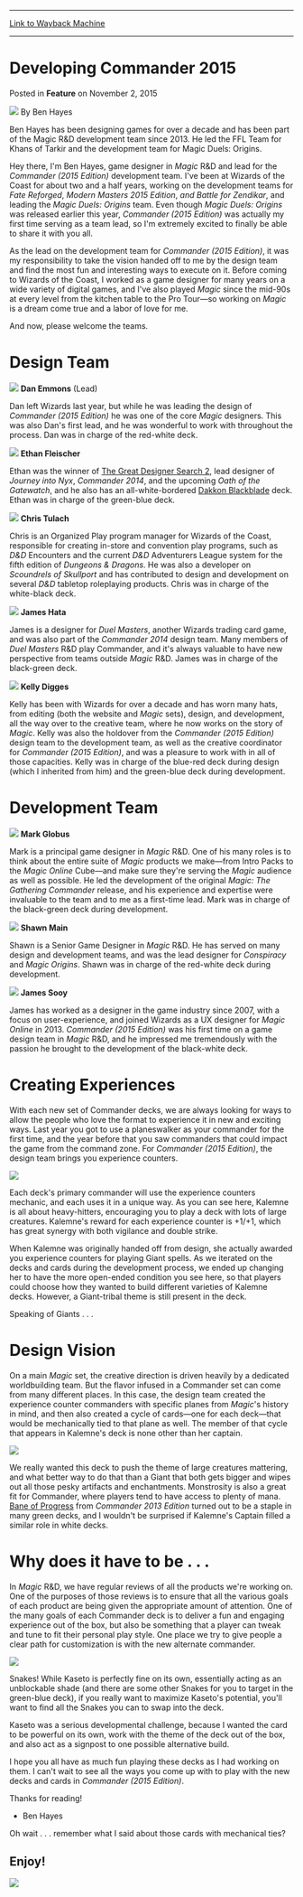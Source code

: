 
---
[Link to Wayback Machine](https://web.archive.org/web/20151102161834/http://magic.wizards.com/en/articles/archive/feature/developing-commander-2015-2015-11-02)

[_metadata_:author]:- "Ben Hayes"
[_metadata_:description]:- "Ben takes us behind the scenes to talk about the development of Commander (2015 Edition)!"
[_metadata_:generator]:- "Drupal 7 (http://drupal.org)"
[_metadata_:publish_date]:- "2015-11-02"
[_metadata_:title]:- "Developing Commander 2015"
[_metadata_:wayback_capture_timestamp]:- "2015-11-02 16:18:34+00:00"
[_metadata_:wayback_raw_url]:- "https://web.archive.org/web/20151102161834id_/http://magic.wizards.com/en/articles/archive/feature/developing-commander-2015-2015-11-02"
[_metadata_:wayback_url]:- "http://magic.wizards.com/en/articles/archive/feature/developing-commander-2015-2015-11-02"
---


Developing Commander 2015
=========================



 Posted in **Feature**
 on November 2, 2015 






![](https://media.magic.wizards.com/styles/auth_small/public/images/person/Bio_BenHayes.jpg)
By Ben Hayes




 Ben Hayes has been designing games for over a decade and has been part of the Magic R&D development team since 2013. He led the FFL Team for Khans of Tarkir and the development team for Magic Duels: Origins. 






Hey there, I'm Ben Hayes, game designer in *Magic* R&D and lead for the *Commander (2015* *Edition)* development team. I've been at Wizards of the Coast for about two and a half years, working on the development teams for *Fate Reforged*, *Modern Masters 2015 Edition*, *and Battle for Zendikar*, and leading the *Magic Duels: Origins* team. Even though *Magic Duels: Origins* was released earlier this year, *Commander (2015* *Edition)* was actually my first time serving as a team lead, so I'm extremely excited to finally be able to share it with you all.


As the lead on the development team for *Commander (2015* *Edition)*, it was my responsibility to take the vision handed off to me by the design team and find the most fun and interesting ways to execute on it. Before coming to Wizards of the Coast, I worked as a game designer for many years on a wide variety of digital games, and I've also played *Magic* since the mid-90s at every level from the kitchen table to the Pro Tour—so working on *Magic* is a dream come true and a labor of love for me.


And now, please welcome the teams.


Design Team
===========


![](https://media.wizards.com/2015/images/daily/DESDEVPHOTO_Emmons.png)
**Dan Emmons** (Lead)


Dan left Wizards last year, but while he was leading the design of *Commander (2015* *Edition)* he was one of the core *Magic* designers. This was also Dan's first lead, and he was wonderful to work with throughout the process. Dan was in charge of the red-white deck.


![](https://media.wizards.com/2015/images/daily/DESDEVPHOTO_Fleischer.png)
**Ethan Fleischer**


Ethan was the winner of [The Great Designer Search 2](http://magic.wizards.com/en/articles/archive/great-designer-search-2-2011-03-07-0), lead designer of *Journey into Nyx*, *Commander 2014*, and the upcoming *Oath of the Gatewatch*, and he also has an all-white-bordered [Dakkon Blackblade](http://gatherer.wizards.com/Pages/Card/Details.aspx?name=Dakkon+Blackblade) deck. Ethan was in charge of the green-blue deck.


![](https://media.wizards.com/2015/images/daily/DESDEVPHOTO_Tulach.png)
**Chris Tulach**


Chris is an Organized Play program manager for Wizards of the Coast, responsible for creating in-store and convention play programs, such as *D&D* Encounters and the current *D&D* Adventurers League system for the fifth edition of *Dungeons & Dragons*. He was also a developer on *Scoundrels of Skullport* and has contributed to design and development on several *D&D* tabletop roleplaying products. Chris was in charge of the white-black deck.


![](https://media.wizards.com/2015/images/daily/DESDEVPHOTO_Hata.png)
**James Hata**


James is a designer for *Duel Masters*, another Wizards trading card game, and was also part of the *Commander 2014* design team. Many members of *Duel Masters* R&D play Commander, and it's always valuable to have new perspective from teams outside *Magic* R&D. James was in charge of the black-green deck.


![](https://media.wizards.com/2015/images/daily/DESDEVPHOTO_Digges.png)
**Kelly Digges** 


Kelly has been with Wizards for over a decade and has worn many hats, from editing (both the website and *Magic* sets), design, and development, all the way over to the creative team, where he now works on the story of *Magic*. Kelly was also the holdover from the *Commander (2015* *Edition)* design team to the development team, as well as the creative coordinator for *Commander (2015* *Edition)*, and was a pleasure to work with in all of those capacities. Kelly was in charge of the blue-red deck during design (which I inherited from him) and the green-blue deck during development.


Development Team
================


![](https://media.wizards.com/2015/images/daily/DESDEVPHOTO_Globus.png)
**Mark Globus**


Mark is a principal game designer in *Magic* R&D. One of his many roles is to think about the entire suite of *Magic* products we make—from Intro Packs to the *Magic Online* Cube—and make sure they're serving the *Magic* audience as well as possible. He led the development of the original *Magic: The Gathering Commander* release, and his experience and expertise were invaluable to the team and to me as a first-time lead. Mark was in charge of the black-green deck during development.


![](https://media.wizards.com/2015/images/daily/DESDEVPHOTO_Main.png)
**Shawn Main**


Shawn is a Senior Game Designer in *Magic* R&D. He has served on many design and development teams, and was the lead designer for *Conspiracy* and *Magic Origins*. Shawn was in charge of the red-white deck during development.


![](https://media.wizards.com/2015/images/daily/DESDEVPHOTO_Sooy.png)
**James Sooy**


James has worked as a designer in the game industry since 2007, with a focus on user-experience, and joined Wizards as a UX designer for *Magic Online* in 2013. *Commander (2015* *Edition)* was his first time on a game design team in *Magic* R&D, and he impressed me tremendously with the passion he brought to the development of the black-white deck.


Creating Experiences
====================


With each new set of Commander decks, we are always looking for ways to allow the people who love the format to experience it in new and exciting ways. Last year you got to use a planeswalker as your commander for the first time, and the year before that you saw commanders that could impact the game from the command zone. For *Commander (2015* *Edition)*, the design team brings you experience counters.


![](https://media.wizards.com/2015/c15_9dsm28ccakCDSk2/en_pwr7njxC8i.png)


Each deck's primary commander will use the experience counters mechanic, and each uses it in a unique way. As you can see here, Kalemne is all about heavy-hitters, encouraging you to play a deck with lots of large creatures. Kalemne's reward for each experience counter is +1/+1, which has great synergy with both vigilance and double strike.  
  

When Kalemne was originally handed off from design, she actually awarded you experience counters for playing Giant spells. As we iterated on the decks and cards during the development process, we ended up changing her to have the more open-ended condition you see here, so that players could choose how they wanted to build different varieties of Kalemne decks. However, a Giant-tribal theme is still present in the deck.


Speaking of Giants . . .


Design Vision
=============


On a main *Magic* set, the creative direction is driven heavily by a dedicated worldbuilding team. But the flavor infused in a Commander set can come from many different places. In this case, the design team created the experience counter commanders with specific planes from *Magic*'s history in mind, and then also created a cycle of cards—one for each deck—that would be mechanically tied to that plane as well. The member of that cycle that appears in Kalemne's deck is none other than her captain.


![](https://media.wizards.com/2015/c15_9dsm28ccakCDSk2/en_KPmNZx3JbO.png)


We really wanted this deck to push the theme of large creatures mattering, and what better way to do that than a Giant that both gets bigger and wipes out all those pesky artifacts and enchantments. Monstrosity is also a great fit for Commander, where players tend to have access to plenty of mana. [Bane of Progress](http://gatherer.wizards.com/Pages/Card/Details.aspx?name=Bane+of+Progress) from *Commander 2013* *Edition* turned out to be a staple in many green decks, and I wouldn't be surprised if Kalemne's Captain filled a similar role in white decks.


Why does it have to be . . .
============================


In *Magic* R&D, we have regular reviews of all the products we're working on. One of the purposes of those reviews is to ensure that all the various goals of each product are being given the appropriate amount of attention. One of the many goals of each Commander deck is to deliver a fun and engaging experience out of the box, but also be something that a player can tweak and tune to fit their personal play style. One place we try to give people a clear path for customization is with the new alternate commander.


![](https://media.wizards.com/2015/c15_9dsm28ccakCDSk2/en_B0O6oNn7A6.png)


Snakes! While Kaseto is perfectly fine on its own, essentially acting as an unblockable shade (and there are some other Snakes for you to target in the green-blue deck), if you really want to maximize Kaseto's potential, you'll want to find all the Snakes you can to swap into the deck.  
  

Kaseto was a serious developmental challenge, because I wanted the card to be powerful on its own, work with the theme of the deck out of the box, and also act as a signpost to one possible alternative build.


I hope you all have as much fun playing these decks as I had working on them. I can't wait to see all the ways you come up with to play with the new decks and cards in *Commander (2015* *Edition)*.


Thanks for reading!


- Ben Hayes


Oh wait . . . remember what I said about those cards with mechanical ties?




Enjoy!
------





![](https://media.wizards.com/2015/c15_9dsm28ccakCDSk2/en_vwrBandHD7.png)





 







